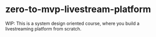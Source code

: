 # zero-to-mvp-livestream-platform
WIP: This is a system design oriented course, where you build a livestreaming platform from scratch.
